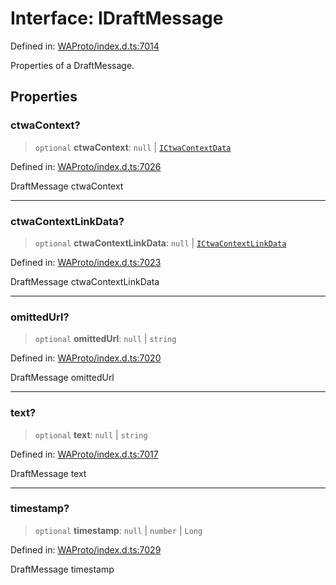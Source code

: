 # Interface: IDraftMessage

Defined in: [WAProto/index.d.ts:7014](https://github.com/Fokusdotid/Baileys/blob/039f28db78950e3bac7c407f144ea390dcdf207d/WAProto/index.d.ts#L7014)

Properties of a DraftMessage.

## Properties

### ctwaContext?

> `optional` **ctwaContext**: `null` \| [`ICtwaContextData`](../namespaces/DraftMessage/interfaces/ICtwaContextData.md)

Defined in: [WAProto/index.d.ts:7026](https://github.com/Fokusdotid/Baileys/blob/039f28db78950e3bac7c407f144ea390dcdf207d/WAProto/index.d.ts#L7026)

DraftMessage ctwaContext

***

### ctwaContextLinkData?

> `optional` **ctwaContextLinkData**: `null` \| [`ICtwaContextLinkData`](../namespaces/DraftMessage/interfaces/ICtwaContextLinkData.md)

Defined in: [WAProto/index.d.ts:7023](https://github.com/Fokusdotid/Baileys/blob/039f28db78950e3bac7c407f144ea390dcdf207d/WAProto/index.d.ts#L7023)

DraftMessage ctwaContextLinkData

***

### omittedUrl?

> `optional` **omittedUrl**: `null` \| `string`

Defined in: [WAProto/index.d.ts:7020](https://github.com/Fokusdotid/Baileys/blob/039f28db78950e3bac7c407f144ea390dcdf207d/WAProto/index.d.ts#L7020)

DraftMessage omittedUrl

***

### text?

> `optional` **text**: `null` \| `string`

Defined in: [WAProto/index.d.ts:7017](https://github.com/Fokusdotid/Baileys/blob/039f28db78950e3bac7c407f144ea390dcdf207d/WAProto/index.d.ts#L7017)

DraftMessage text

***

### timestamp?

> `optional` **timestamp**: `null` \| `number` \| `Long`

Defined in: [WAProto/index.d.ts:7029](https://github.com/Fokusdotid/Baileys/blob/039f28db78950e3bac7c407f144ea390dcdf207d/WAProto/index.d.ts#L7029)

DraftMessage timestamp
